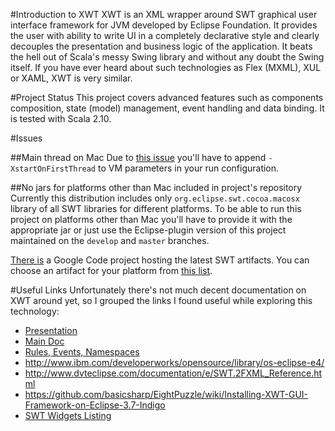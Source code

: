 #Introduction to XWT
XWT is an XML wrapper around SWT graphical user interface framework for JVM developed by Eclipse Foundation. It provides the user with ability to write UI in a completely declarative style and clearly decouples the presentation and business logic of the application. It beats the hell out of Scala's messy Swing library and without any doubt the Swing itself. If you have ever heard about such technologies as Flex (MXML), XUL or XAML, XWT is very similar.

#Project Status
This project covers advanced features such as components composition, state (model) management, event handling and data binding. It is tested with Scala 2.10. 

#Issues

##Main thread on Mac
Due to [this issue](http://stackoverflow.com/q/3976342/485115) you'll have to append `-XstartOnFirstThread` to VM parameters in your run configuration.

##No jars for platforms other than Mac included in project's repository
Currently this distribution includes only `org.eclipse.swt.cocoa.macosx` library of all SWT libraries for different platforms. To be able to run this project on platforms other than Mac you'll have to provide it with the appropriate jar or just use the Eclipse-plugin version of this project maintained on the `develop` and `master` branches.

[There is](http://swt-repo.googlecode.com/) a Google Code project hosting the latest SWT artifacts. You can choose an artifact for your platform from [this list](http://swt-repo.googlecode.com/svn/repo/org/eclipse/swt/).

#Useful Links
Unfortunately there's not much decent documentation on XWT around yet, so I grouped the links I found useful while exploring this technology:

* [Presentation](http://wiki.eclipse.org/images/a/ab/XWT.pdf)
* [Main Doc](http://wiki.eclipse.org/E4/XWT)
* [Rules, Events, Namespaces](http://wiki.eclipse.org/E4/XWT/SWT2XWT)
* http://www.ibm.com/developerworks/opensource/library/os-eclipse-e4/
* http://www.dvteclipse.com/documentation/e/SWT.2FXML_Reference.html
* https://github.com/basicsharp/EightPuzzle/wiki/Installing-XWT-GUI-Framework-on-Eclipse-3.7-Indigo
* [SWT Widgets Listing](http://www.eclipse.org/swt/widgets/)